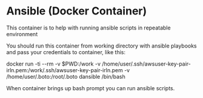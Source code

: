 Ansible (Docker Container)
============

This container is to help with running ansible scripts in repeatable environment

You should run this container from working directory with ansible playbooks and pass your credentials to container, like this:

docker run -ti --rm -v $PWD:/work -v /home/user/.ssh/awsuser-key-pair-irln.pem:/work/.ssh/awsuser-key-pair-irln.pem -v /home/user/.boto:/root/.boto dansible /bin/bash

When container brings up bash prompt you can run ansible scripts.
